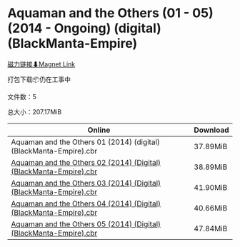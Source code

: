 # Aquaman and the Others (01 - 05) (2014 - Ongoing) (digital) (BlackManta-Empire)

[磁力链接⬇Magnet Link](magnet:?xt=urn:btih:4729d7bd0d8970306ba6108a04f5ddbf80a54bc4&dn=Aquaman%20and%20the%20Others%20%2801%20-%2005%29%20%282014%20-%20Ongoing%29%20%28digital%29%20%28BlackManta-Empire%29)

打包下载📦仍在工事中

文件数：5

总大小：207.17MiB

Online | Download
--- | ---
Aquaman and the Others 01 (2014) (digital) (BlackManta-Empire).cbr | 37.89MiB
[Aquaman and the Others 02 (2014) (Digital) (BlackManta-Empire).cbr](https://github.com/alicewish/markdown/blob/master/comic/Aquaman-Others-02-2014-Digital-BlackManta-Empire-cbr.md) | 38.89MiB
[Aquaman and the Others 03 (2014) (Digital) (BlackManta-Empire).cbr](https://github.com/alicewish/markdown/blob/master/comic/Aquaman-Others-03-2014-Digital-BlackManta-Empire-cbr.md) | 41.90MiB
[Aquaman and the Others 04 (2014) (Digital) (BlackManta-Empire).cbr](https://github.com/alicewish/markdown/blob/master/comic/Aquaman-Others-04-2014-Digital-BlackManta-Empire-cbr.md) | 40.66MiB
[Aquaman and the Others 05 (2014) (Digital) (BlackManta-Empire).cbr](https://github.com/alicewish/markdown/blob/master/comic/Aquaman-Others-05-2014-Digital-BlackManta-Empire-cbr.md) | 47.84MiB
